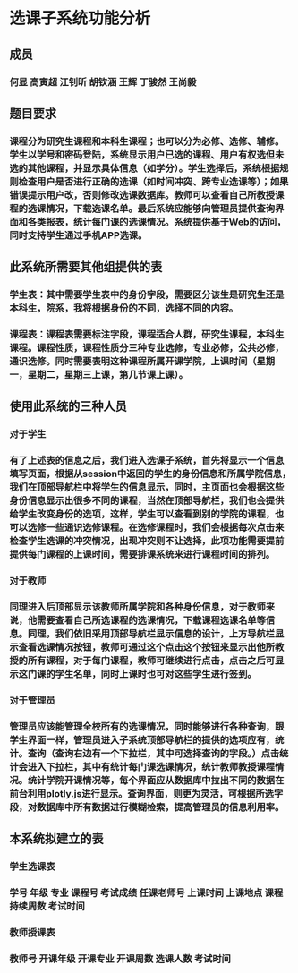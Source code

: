 # 选课子系统功能分析

## 成员
### 何显 高寅超 江钊昕 胡钦涵 王辉 丁骏然 王尚毅

## 题目要求
### 课程分为研究生课程和本科生课程；也可以分为必修、选修、辅修。学生以学号和密码登陆，系统显示用户已选的课程、用户有权选但未选的其他课程，并显示具体信息（如学分）。学生选择后，系统根据规则检查用户是否进行正确的选课（如时间冲突、跨专业选课等）；如果错误提示用户改，否则修改选课数据库。教师可以查看自己所教授课程的选课情况，下载选课名单。最后系统应能够向管理员提供查询界面和各类报表，统计每门课的选课情况。系统提供基于Web的访问，同时支持学生通过手机APP选课。

## 此系统所需要其他组提供的表

### 学生表：其中需要学生表中的身份字段，需要区分该生是研究生还是本科生，院系，我将根据身份的不同，选择不同的内容。
### 课程表：课程表需要标注字段，课程适合人群，研究生课程，本科生课程。课程性质，课程性质分三种专业选修，专业必修，公共必修，通识选修。同时需要表明这种课程所属开课学院，上课时间（星期一，星期二，星期三上课，第几节课上课）。

## 使用此系统的三种人员

### 对于学生
### 有了上述表的信息之后，我们进入选课子系统，首先将显示一个信息填写页面，根据从session中返回的学生的身份信息和所属学院信息，我们在顶部导航栏中将学生的信息显示，同时，主页面也会根据这些身份信息显示出很多不同的课程，当然在顶部导航栏，我们也会提供给学生改变身份的选项，这样，学生可以查看到别的学院的课程，也可以选修一些通识选修课程。在选修课程时，我们会根据每次点击来检查学生选课的冲突情况，出现冲突则不让选择，此项功能需要提前提供每门课程的上课时间，需要排课系统来进行课程时间的排列。

### 对于教师
### 同理进入后顶部显示该教师所属学院和各种身份信息，对于教师来说，他需要查看自己所选课程的选课情况，下载课程选课名单等信息。同理，我们依旧采用顶部导航栏显示信息的设计，上方导航栏显示查看选课情况按钮，教师可通过这个点击这个按钮来显示出他所教授的所有课程，对于每门课程，教师可继续进行点击，点击之后可显示这门课的学生名单，同时上课时也可对这些学生进行签到。

### 对于管理员

### 管理员应该能管理全校所有的选课情况，同时能够进行各种查询，跟学生界面一样，管理员进入子系统顶部导航栏的提供的选项应有，统计。查询（查询右边有一个下拉栏，其中可选择查询的字段。）点击统计会进入下拉栏，其中有统计每门课选课情况，统计教师教授课程情况。统计学院开课情况等，每个界面应从数据库中拉出不同的数据在前台利用plotly.js进行显示。查询界面，则更为灵活，可根据所选字段，对数据库中所有数据进行模糊检索，提高管理员的信息利用率。

## 本系统拟建立的表

### 学生选课表

### 学号 年级  专业 课程号 考试成绩 任课老师号 上课时间 上课地点 课程持续周数 考试时间

### 教师授课表

### 教师号 开课年级 开课专业 开课周数 选课人数 考试时间


